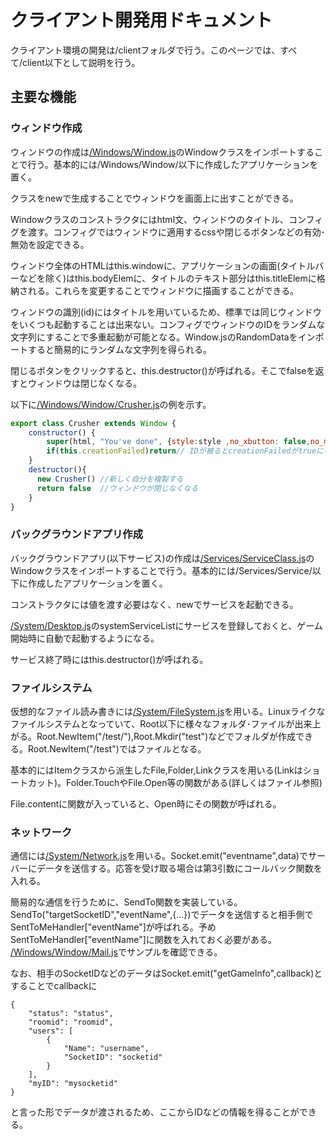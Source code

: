 # クライアント開発用ドキュメント

クライアント環境の開発は/clientフォルダで行う。このページでは、すべて/client以下として説明を行う。

## 主要な機能

### ウィンドウ作成

ウィンドウの作成は[/Windows/Window.js](../client/Windows/Window.js)のWindowクラスをインポートすることで行う。基本的には/Windows/Window/以下に作成したアプリケーションを置く。

クラスをnewで生成することでウィンドウを画面上に出すことができる。

Windowクラスのコンストラクタにはhtml文、ウィンドウのタイトル、コンフィグを渡す。コンフィグではウィンドウに適用するcssや閉じるボタンなどの有効･無効を設定できる。

ウィンドウ全体のHTMLはthis.windowに、アプリケーションの画面(タイトルバーなどを除く)はthis.bodyElemに、タイトルのテキスト部分はthis.titleElemに格納される。これらを変更することでウィンドウに描画することができる。

ウィンドウの識別(id)にはタイトルを用いているため、標準では同じウィンドウをいくつも起動することは出来ない。コンフィグでウィンドウのIDをランダムな文字列にすることで多重起動が可能となる。Window.jsのRandomDataをインポートすると簡易的にランダムな文字列を得られる。

閉じるボタンをクリックすると、this.destructor()が呼ばれる。そこでfalseを返すとウィンドウは閉じなくなる。

以下に[/Windows/Window/Crusher.js](../client/Windows/Window/Crusher.js)の例を示す。

```javascript
export class Crusher extends Window {
    constructor() {
        super(html, "You've done", {style:style ,no_xbutton: false,no_maxmizebutton:true,no_minimizebutton:true,no_resizable:true,window_id:"Crusher"+RandomData()})
        if(this.creationFailed)return// IDが被るとcreationFailedがtrueになり、ウィンドウは作成されなくなるためここでreturnする
    }
    destructor(){
      new Crusher() //新しく自分を複製する
      return false  //ウィンドウが閉じなくなる
    }
}
```



### バックグラウンドアプリ作成

バックグラウンドアプリ(以下サービス)の作成は[/Services/ServiceClass.js](../client/Services/ServiceClass.js)のWindowクラスをインポートすることで行う。基本的には/Services/Service/以下に作成したアプリケーションを置く。

コンストラクタには値を渡す必要はなく、newでサービスを起動できる。

[/System/Desktop.js](../client/System/Desktop.js)のsystemServiceListにサービスを登録しておくと、ゲーム開始時に自動で起動するようになる。

サービス終了時にはthis.destructor()が呼ばれる。



### ファイルシステム

仮想的なファイル読み書きには[/System/FileSystem.js](../client/System/FileSystem.js)を用いる。Linuxライクなファイルシステムとなっていて、Root以下に様々なフォルダ･ファイルが出来上がる。Root.NewItem("/test/"),Root.Mkdir("test")などでフォルダが作成できる。Root.NewItem("/test")ではファイルとなる。

基本的にはItemクラスから派生したFile,Folder,Linkクラスを用いる(Linkはショートカット)。Folder.TouchやFile.Open等の関数がある(詳しくはファイル参照)

File.contentに関数が入っていると、Open時にその関数が呼ばれる。



### ネットワーク

通信には[/System/Network.js](../client/System/Network.js)を用いる。Socket.emit("eventname",data)でサーバーにデータを送信する。応答を受け取る場合は第3引数にコールバック関数を入れる。

簡易的な通信を行うために、SendTo関数を実装している。  
SendTo("targetSocketID","eventName",{...})でデータを送信すると相手側でSentToMeHandler["eventName"]が呼ばれる。予めSentToMeHandler["eventName"]に関数を入れておく必要がある。  
[/Windows/Window/Mail.js](../client/Windows/Window/Mail.js)でサンプルを確認できる。

なお、相手のSocketIDなどのデータはSocket.emit("getGameInfo",callback)とすることでcallbackに  

```
{
    "status": "status",
    "roomid": "roomid",
    "users": [
        {
            "Name": "username",
            "SocketID": "socketid"
        }
    ],
    "myID": "mysocketid"
}
```

と言った形でデータが渡されるため、ここからIDなどの情報を得ることができる。
